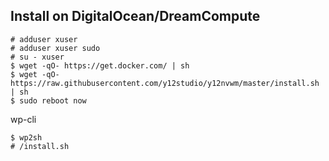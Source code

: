 Install on DigitalOcean/DreamCompute
-----------
```
# adduser xuser
# adduser xuser sudo
# su - xuser
$ wget -qO- https://get.docker.com/ | sh
$ wget -qO- https://raw.githubusercontent.com/y12studio/y12nvwm/master/install.sh | sh
$ sudo reboot now
```

wp-cli
```
$ wp2sh
# /install.sh
```
